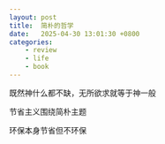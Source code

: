 ```yaml
---
layout: post
title:  简朴的哲学
date:   2025-04-30 13:01:30 +0800
categories: 
    - review
    - life
    - book
---
```


既然神什么都不缺，无所欲求就等于神一般

节省主义围绕简朴主题

环保本身节省但不环保
